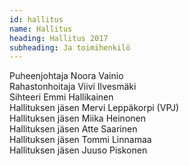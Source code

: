 ```yaml
---
id: hallitus
name: Hallitus
heading: Hallitus 2017
subheading: Ja toimihenkilö
---
```


Puheenjohtaja			Noora Vainio  
Rahastonhoitaja		Viivi Ilvesmäki  
Sihteeri			Emmi Hallikainen  
Hallituksen jäsen		Mervi Leppäkorpi (VPJ)  
Hallituksen jäsen		Miika Heinonen  
Hallituksen jäsen		Atte Saarinen   
Hallituksen jäsen		Tommi Linnamaa   
Hallituksen jäsen		Juuso Piskonen  
